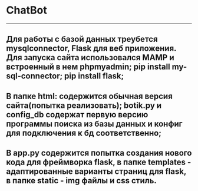 # ChatBot
------------------------------
Для работы с базой данных треубется mysqlconnector, Flask для веб приложения. Для запуска сайта использовался MAMP и встроенный в нем phpmyadmin;
pip install my-sql-connector;
pip install flask;
------------------------------
В папке html: содержится обычная версия сайта(попытка реализовать);
botik.py и config_db содержат первую версию программы поиска из базы данных и конфиг для подключения к бд соответственно;
------------------------------
В app.py содержится попытка создания нового кода для фреймворка flask, в папке templates - адаптированные варианты страниц для flask, в папке static - img файлы и css стиль.
------------------------------
